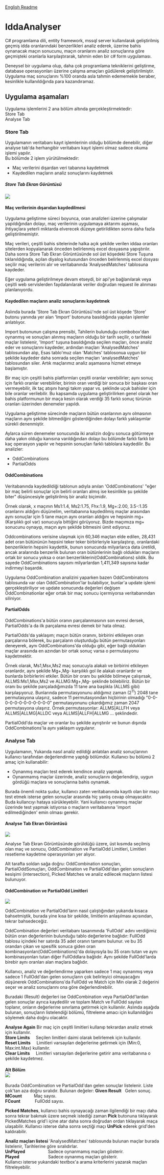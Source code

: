 <a href="https://github.com/ksavas/IddaAnalyser/blob/master/README.en.md">English Readme</a>
# IddaAnalyser

C# programlama dili, entity framework, mssql server kullanılarak geliştirilmiş geçmiş idda oranlarındaki benzerlikleri analiz ederek, 
üzerine bahis oynanacak maçın sonucunu, maçın oranlarını analiz sonuçlarına göre geçmişteki oranlarla karşılaştırarak, tahmin eden bir c# form uygulaması.

Deneysel bir uygulama olup, daha çok programlama tekniklerini geliştirme, database operasyonları üzerine çalışma amaçları güdülerek geliştirilmiştir. Uygulama maç sonuçlarını %100 oranda asla tahmin edememekle beraber, kesinlikle kullanıldığında para kazandıramaz.

## Uygulama aşamaları
Uygulama işlemlerini 2 ana bölüm altında gerçekleştirmektedir:<br>
Store Tab<br>
Analyse Tab

### Store Tab 
Uygulamanın veritabanı kayıt işlemlerinin olduğu bölümde denebilir, diğer analyse tab'da herhangibir veritabanı kayıt işlemi olmaz sadece okuma işlemi yapılır.<br>
Bu bölümde 2 işlem yürütülmektedir:<br>
- Maç verilerini dışardan veri tabanına kaydetmek<br>
- Kaydedilen maçların analiz sonuçlarını kaydetmek
##### Store Tab Ekran Görüntüsü
<img src="https://raw.githubusercontent.com/ksavas/IddaAnalyser/master/SS/i3.png"><br>
#### Maç verilerinin dışarıdan kaydedilmesi
Uygulama geliştirme süreci boyunca, oran analizleri üzerine çalışmalar yapıldığından dolayı, maç verilerinin uygulamaya aktarımı aşaması, ihtiyaçlara yeterli miktarda elverecek düzeye getirildikten sonra daha fazla geliştirilmemiştir.<br>

Maç verileri, çeşitli bahis sitelerinde halka açık şekilde verilen iddaa oranları sitelerden kopyalanarak önceden belirlenmiş excel dosyasına yapıştırılır. Daha sonra Store Tab Ekran Görüntüsünde sol üst köşedeki Store Tuşuna tıklanıldığında, açılan diyalog kutusundan  önceden belirlenmiş excel dosyası seçilir maç verilerini alır ve veritabanında 'AnalysedMatches' tablosuna kaydeder.<br>

Eğer uygulama geliştirilmeye devam etseydi, bir api'ye bağlanılarak veya çeşitli web servislerden faydalanılarak veriler doğrudan request ile alınması planlanıyordu.<br>

#### Kaydedilen maçların analiz sonuçlarını kaydetmek
Aslında burada 'Store Tab Ekran Görüntüsü'nde sol üst köşede 'Store' butonu yanında yer alan 'Import' butonuna basıldığında yapılan işlemler anlatılıyor. 

Import butonunun çalışma prensibi, Tahilerin bulunduğu combobox'dan oynanmış ve sonuçları alınmış maçların olduğu bir tarih seçilir, o tarihteki maçlar listelenir, 'Import' tuşuna basıldığında seçilen maçları, önce analiz eder ve sonuçlarını kaydeder, ardından maçları  'AnalysedMatches' tablosundan alıp, Esas tablo'muz olan 'Matches' tablosonua uygun bir şekilde kaydeder daha sonrada seçilen maçları 'analysedMatches' tablosundan siler. Artık maçlarımız analiz aşamasına hizmet etmeye başlamıştır.

Bir maç için çeşitli bahis platformları çeşitli oranlar verebilirler; aynı sonuç için farklı oranlar verebilirler, birinin oran verdiği bir sonuca bir başkası oran vermeyebilir, ilk taç atışını hangi takım yapar vs. şeklinde uçuk bahisler için bile oranlar verilebilir. Bu kapsamda uygulama geliştirilirken genel olarak her bahis platformunun bir maça kesin olarak verdiği 35 farklı sonuç türünün oranları üzerinden denemeler yapıldı.

Uygulama geliştirme sürecinde maçların bütün oranlarının aynı olmasının maçların aynı şekilde bitmediğini gösterdiğinden dolayı farklı yaklaşımlar sürekli denenmiştir.

Aylarca süren denemeler sonucunda iki analizin doğru sonuca götürmeye daha yakın olduğu kanısına varıldığından dolayı bu bölümde farklı farklı bir kaç operasyon yapılır ve hepsinin sonuçları farklı tablolara kaydedilir. Bu analizler:
- OddCombinations
- PartialOdds

#### OddCombinations
Veritabanında kaydedildiği tablonun adıyla anılan 'OddCombinations' "eğer bir maç belirli sonuçlar için belirli oranları almış ise kesinlikle şu şekilde biter" düşüncesiyle geliştirilmiş bir analiz biçimidir.<br>

Örnek olarak, x maçının Ms1:1.4, Ms2:1.75, Fhx:1.9, Mg+:2.00, 3.5-:1.35 oranlarını aldığını düşünelim, veritabanına kaydedilmiş maçlar arasından aynı sonuçlar için 5 tane maçın aynı oranları aldığını ve hepsinin mg+(Karşılıklı gol var) sonucuyla bittiğini görüyoruz. Bizde maçımıza mg+ sonucunu oynayıp, maçın aynı şekilde bitmesini ümit ediyoruz. 

Oddcombinations verisine ulaşmak için 60,346 maçtan elde edilen, 28,431 adet oran bütününün hepsini teker teker birbirleriyle karşılaştırıp, oranlardaki benzerliklerin hepsini kaydettik, bunun sonucunda milyarlarca data üretildi, ancak aralarında benzerlik bulunan oran bütünlerinin bağlı oldukları maçların ortak bir sonucu yoksa o oran benzerliklerini(OddCombinations) sildik. Bu sayede OddCombinations sayısını milyarlardan 1,411,349 sayısına kadar indirmeyi başardık. 

Uygulama OddCombination analizini yaparken bazen OddCombinatons tablosunda var olan OddCombination'lar bulabiliyor, bunlar'a update işlemi gerçekleştiriliyor ve update sonucunda değerleri değişen OddCombinationlar eğer ortak bir maç sonucu içermiyorsa veritabanından siliniyor.

#### PartialOdds
OddCombinations'a bütün oranın parçalanmasının son evresi dersek, PartialOdds'a da ilk parçalama evresi demek bir hata olmaz. 

PartialOdds'da yaklaşım; maçın bütün oranını, birbirini etkileyen oran parçalarına bölerek, bu parçaların oluşturduğu bütün permutasyonları deneyerek, aynı OddCombinations'da olduğu gibi, eğer bağlı oldukları maçlar arasında en azından bir ortak sonuç varsa o permutasyonu kaydetmektir.

Örnek olarak, Ms1,Msx,Ms2 maç sonucuyla alakalı ve birbirini etkileyen oranlardır, aynı şekilde Mg+,Mg- karşılıklı gol ile alakalı oranlardır ve bunlarda birbirlerini etkiler. Bütün bir oranı bu şekilde bölmeye çalışırsak, ALLMS:Ms1,Msx,Ms2 ve ALLMG:Mg+,Mg- şeklinde bölebiliriz. Bütün bir oranı bu şekilde parçaladığımızda 11 tane ana başlıkla (ALLMS gibi) karşılaşıyoruz. Bunlarında permutasyonunu aldığımız zaman (2<sup>11</sup>) 2048 tane permutasyona ulaşırız, sadece 11 permutasyondan hiçbirinin olmadığı "0-0-0-0-0-0-0-0-0-0-0-0" permutasyonunu çıkardığımız zaman 2047 permutasyona ulaşırız. Örnek permutasyonlar: ALLMS|ALLFH veya ALLMS|ALLMG|ALLDC veya ALLMS|ALLFH|ALLMG ... şeklindedir.

PartialOdd'da maçlar ve oranlar bu şekilde ayrıştırılır ve bunun dışında OddCombinations'la aynı yaklaşım uygulanır.

### Analyse Tab 
Uygulamanın, Yukarıda nasıl analiz edildiği anlatılan analiz sonuçlarının kullanıcı tarafından değerlendirme yaptığı bölümdür. Kullanıcı bu bölümü 2 amaç için kullanabilir:
- Oynanmış maçları test ederek kendince analiz yapmak.
- Oynanmamış maçlar üzerinde, analiz sonuçlarını değerlendirip, uygun gördüğü maçlara ve sonuçlarına bahis oynamak.

Burada önemli nokta şudur, kullanıcı zaten veritabanında kayıtlı olan bir maçı test etmek isterse gelen sonuçlar arasında hiç yanlış cevap olmayacaktır. Buda kullancıyı hataya sürükleyebilir. Yani kullanıcı oynanmış maçlar üzerinde test yapmak istiyorsa o maçların veritabanına 'import edilmediğinden' emin olması gerekir.

#### Analyse Tab Ekran Görüntüsü
<img src="https://raw.githubusercontent.com/ksavas/IddaAnalyser/master/SS/i4.png"><br>

Analyse Tab Ekran Görüntüsünde görüldüğü üzere, üst kısımda seçilmiş olan maç ve sonucu, OddCombination ve PartialOdd Limitleri, Limitleri resetleme kaydetme operasyonları yer alıyor.

Alt tarafta soldan sağa doğru: OddCombination sonuçları, PartialOddSonuçları, OddCombination ve PartialOdd'dan gelen sonuçların kesişimi (intersection), Picked Matches ve analiz edilecek maçların listesi bulunuyor.

#### OddCombination ve PartialOdd Limitleri
<img src="https://raw.githubusercontent.com/ksavas/IddaAnalyser/master/SS/i5.png"><br>

OddCombination ve PartialOdd'ların nasıl çalıştığından yukarıda kısaca bahsetmiştik, burada yine kısa bir şekilde, limitlerin anlaşılması açısından, tekrar bahsedeceğiz.

OddCombination değerleri veritabanı tasarımında 'FullOdd' adını verdiğimiz bütün oran değerlerinin bulunduğu tablo değerlerine bağlıdır: FullOdd tablosu içindeki her satırda 35 adet oranın tamamı bulunur. ve bu 35 orandan çıkan ve spesifik sonuca giden oran kombinasyonları(OddCombinations)'da dolayısıyla bu 35 oranı tutan ve aynı kombinasyonları tutan diğer FullOddlara bağlıdır. Aynı şekilde FullOdd'larda birebir aynı oranları alan maçlara bağlıdır.

Kullanıcı, analiz ve değerlendirme yaparken sadece 1 maç oynanmış veya sadece 1 FullOdd'dan gelen sonuçların çok belirleyici olmayacağını düşünerek OddCombinations'da FullOdd ve Match için Min olarak 2 değerini seçer ve analiz sonuçlarını ona göre değerlendirebilir.

Buradaki (Result) değerleri ise OddCombination veya PartialOdd'lardan gelen sonuçlar ayrıca kaydedilir ve toplam Match ve FullOdd sayıları toplanır, onların değerlerine sınırlama getirmek için kullanılır. Aslında aşağıda bulunan, sonuçların listelendiği bölümü, filtreleme amacı için kullanıldığını söylemek daha doğru olacaktır.

**Analyse Again**&nbsp;Bir maç için çeşitli limitleri kullanıp tekrardan analiz etmek için kullanılır.<br>
**Store Limits**&nbsp;&nbsp;&nbsp;&nbsp;&nbsp;Seçilen limitleri daimi olarak belirlemek için kullanılır.<br>
**Reset Limits**&nbsp;&nbsp;&nbsp;&nbsp;&nbsp;Limitleri varsayılan değerlerine getirmek için (Min:0, Max:int.Max) kullanılır.<br>
**Clear Limits**&nbsp;&nbsp;&nbsp;&nbsp;&nbsp;Limitleri varsayılan değerlerine getirir ama veritabanına o şekilde kaydetmez.<br>

#### Alt Bölüm <br><img src="https://raw.githubusercontent.com/ksavas/IddaAnalyser/master/SS/i6.png"><br>
Burada OddCombination ve PartialOdd'dan gelen sonuçlar listelenir. Liste çok'tan aza doğru sıralıdır. Bulunan değeler:
**Given Result**&nbsp;&nbsp;&nbsp;Gelen sonuç.<br>
**MCount**&nbsp;&nbsp;&nbsp;&nbsp;&nbsp;&nbsp;&nbsp;&nbsp;&nbsp;&nbsp;Maç sayısı.<br>
**FCount**&nbsp;&nbsp;&nbsp;&nbsp;&nbsp;&nbsp;&nbsp;&nbsp;&nbsp;&nbsp;&nbsp;&nbsp;FullOdd sayısı.<br>

**Picked Matches**, kullanıcı bahis oynayacağı zaman ilgilendiği bir maçı daha sonra tekrar bakmak üzere seçmek istediği zaman **Pick** butonuna tıklayarak PickedMatches grid'i içine atar daha sonra doğrudan ordan tıklayarak maça ulaşabilir. Kullanıcı isterse daha sonra seçtiği maçı **UnPick** ederek grid'den kaldırabilir.

**Analiz maçları listesi** 'AnalysedMatches' tablosunda bulunan maçlar burada listelenir, Tarihlerine göre sıralıdırlar.<br>
**UnPlayed**&nbsp;&nbsp;&nbsp;&nbsp;&nbsp;&nbsp;&nbsp;&nbsp;&nbsp;&nbsp;&nbsp;&nbsp;&nbsp;&nbsp;&nbsp;&nbsp;&nbsp;&nbsp;&nbsp;Sadece oynanmamış maçları gösterir.<br>
**Played**&nbsp;&nbsp;&nbsp;&nbsp;&nbsp;&nbsp;&nbsp;&nbsp;&nbsp;&nbsp;&nbsp;&nbsp;&nbsp;&nbsp;&nbsp;&nbsp;&nbsp;&nbsp;&nbsp;&nbsp;&nbsp;&nbsp;&nbsp;&nbsp;Sadece oynanmış maçları gösterir.<br>
Kullanıcı isterse yukarıdaki textbox'a arama kriterlerini yazarak maçları filtreleyebilir.
